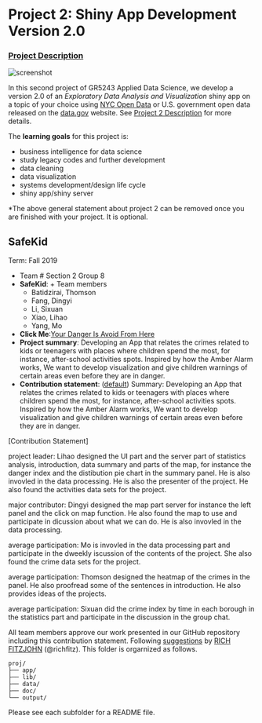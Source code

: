 # Project 2: Shiny App Development Version 2.0

### [Project Description](doc/project2_desc.md)

![screenshot](doc/screenshot2.png)

In this second project of GR5243 Applied Data Science, we develop a version 2.0 of an *Exploratory Data Analysis and Visualization* shiny app on a topic of your choice using [NYC Open Data](https://opendata.cityofnewyork.us/) or U.S. government open data released on the [data.gov](https://data.gov/) website. See [Project 2 Description](doc/project2_desc.md) for more details.  

The **learning goals** for this project is:

- business intelligence for data science
- study legacy codes and further development
- data cleaning
- data visualization
- systems development/design life cycle
- shiny app/shiny server

*The above general statement about project 2 can be removed once you are finished with your project. It is optional.

## SafeKid
Term: Fall 2019

+ Team # Section 2 Group 8
+ **SafeKid**: + Team members
	+ Batidzirai, Thomson
	+ Fang, Dingyi 
	+ Li, Sixuan
	+ Xiao, Lihao
	+ Yang, Mo
+ **Click Me**:[Your Danger Is Avoid From Here](https://adsproject2group8.shinyapps.io/Project/)
+ **Project summary**: Developing an App that relates the crimes related to kids or teenagers with places where children spend the most, for instance, after-school activities spots. Inspired by how the Amber Alarm works, We want to develop visualization and give children warnings of certain areas even before they are in danger.
+ **Contribution statement**: ([default](doc/a_note_on_contributions.md)) Summary: Developing an App that relates the crimes related to kids or teenagers with places where children spend the most, for instance, after-school activities spots. Inspired by how the Amber Alarm works, We want to develop visualization and give children warnings of certain areas even before they are in danger.

[Contribution Statement]

project leader: Lihao designed the UI part and the server part of statistics analysis, introduction, data summary and parts of the map, for instance the danger index and the distibution pie chart in the summary panel. He is also invovled in the data processing. He is also the presenter of the project. He also found the activities data sets for the project.

major contributor: Dingyi designed the map part server for instance the left panel and the click on map function. He also found the map to use and participate in dicussion about what we can do. He is also invovled in the data processing.

average participation: Mo is invovled in the data processing part and participate in the dweekly iscussion of the contents of the project. She also found the crime data sets for the project.

average participation: Thomson designed the heatmap of the crimes in the panel. He also proofread some of the sentences in introduction. He also provides ideas of the projects.

average participation: Sixuan did the crime index by time in each borough in the statistics part and participate in the discussion in the group chat.

All team members approve our work presented in our GitHub repository including this contribution statement.
Following [suggestions](http://nicercode.github.io/blog/2013-04-05-projects/) by [RICH FITZJOHN](http://nicercode.github.io/about/#Team) (@richfitz). This folder is orgarnized as follows.

```
proj/
├── app/
├── lib/
├── data/
├── doc/
└── output/
```

Please see each subfolder for a README file.

